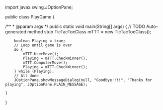 
import javax.swing.JOptionPane;

public class PlayGame {

  /**
	 * @param args
	 */
	public static void main(String[] args) {
		// TODO Auto-generated method stub
		TicTacToeClass mTTT = new TicTacToeClass();

		boolean Playing = true;
		// Loop until game is over
		do {			
			mTTT.UserMove();
			Playing = mTTT.CheckWinner();
			mTTT.ComputerMove();
			Playing = mTTT.CheckWinner();
		} while (Playing);
		// All done
		JOptionPane.showMessageDialog(null, "Goodbye!!!!", "Thanks for playing", JOptionPane.PLAIN_MESSAGE);

	}




}
